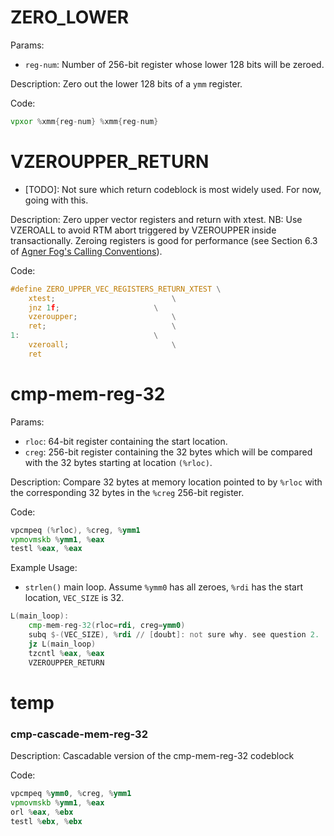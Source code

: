 # ZERO_LOWER

Params:

- `reg-num`: Number of 256-bit register whose lower 128 bits will be zeroed.

Description: Zero out the lower 128 bits of a `ymm` register.

Code:

```asm
vpxor %xmm{reg-num} %xmm{reg-num}
```

# VZEROUPPER_RETURN

- [TODO]: Not sure which return codeblock is most widely used. For now, going with this.

Description: Zero upper vector registers and return with xtest.  NB: Use VZEROALL
to avoid RTM abort triggered by VZEROUPPER inside transactionally. Zeroing registers is good for performance (see Section 6.3 of [Agner Fog&#39;s Calling Conventions](https://www.agner.org/optimize/calling_conventions.pdf)).

Code:

```c
#define ZERO_UPPER_VEC_REGISTERS_RETURN_XTEST \
	xtest;							\
	jnz	1f;						\
	vzeroupper;						\
	ret;							\
1:								\
	vzeroall;						\
	ret
```

# cmp-mem-reg-32

Params:

- `rloc`: 64-bit register containing the start location.
- `creg`: 256-bit register containing the 32 bytes which will be compared with the 32 bytes starting at location `(%rloc)`.

Description: Compare 32 bytes at memory location pointed to by `%rloc` with the corresponding 32 bytes in the `%creg` 256-bit register.

Code:

```asm
vpcmpeq (%rloc), %creg, %ymm1
vpmovmskb %ymm1, %eax
testl %eax, %eax
```


Example Usage:

- `strlen()` main loop. Assume `%ymm0` has all zeroes, `%rdi` has the start location, `VEC_SIZE` is 32.

```asm
L(main_loop):
    cmp-mem-reg-32(rloc=rdi, creg=ymm0)
    subq $-(VEC_SIZE), %rdi // [doubt]: not sure why. see question 2.
    jz L(main_loop)
    tzcntl %eax, %eax
    VZEROUPPER_RETURN
```

# temp

### cmp-cascade-mem-reg-32

Description: Cascadable version of the cmp-mem-reg-32 codeblock

Code: 

```asm
vpcmpeq %ymm0, %creg, %ymm1
vpmovmskb %ymm1, %eax
orl %eax, %ebx
testl %ebx, %ebx
```